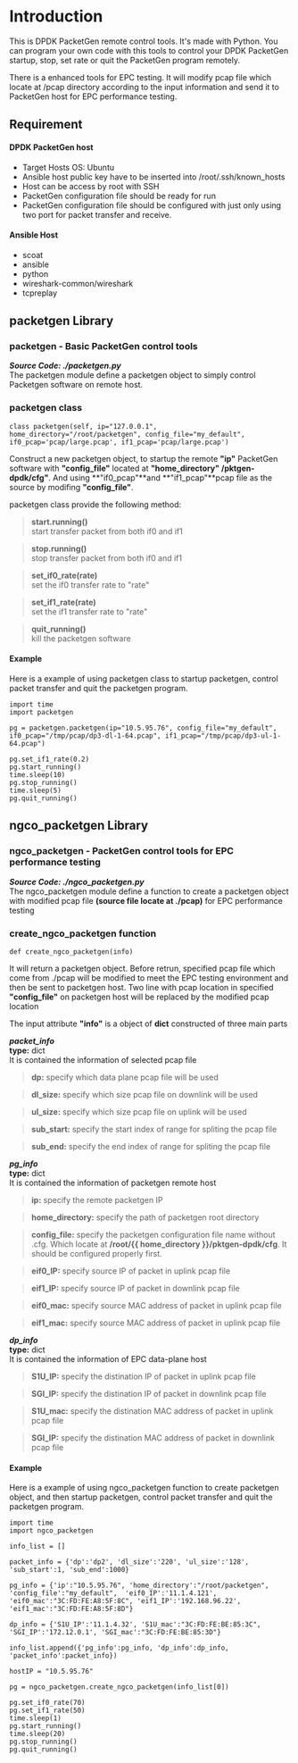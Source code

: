 Introduction
===========================
This is DPDK PacketGen remote control tools. It's made with Python. You can program your own code with this tools to control your DPDK PacketGen startup, stop, set rate or quit the PacketGen program remotely.

There is a enhanced tools for EPC testing. It will modify pcap file which locate at /pcap directory according to the input information and send it to PacketGen host for EPC performance testing.



## Requirement
#### DPDK PacketGen host
- Target Hosts OS: Ubuntu
- Ansible host public key have to be inserted into /root/.ssh/known_hosts 
- Host can be access by root with SSH
- PacketGen configuration file should be ready for run
- PacketGen configuration file should be configured with just only using two port for packet transfer and receive.

#### Ansible Host
- scoat
- ansible
- python
- wireshark-common/wireshark
- tcpreplay


## packetgen Library
### packetgen - Basic PacketGen control tools
___Source Code: ./packetgen.py___<br>
The packetgen module define a packetgen object to simply control Packetgen software on remote host.

### packetgen class
```
class packetgen(self, ip="127.0.0.1", home_directory="/root/packetgen", config_file="my_default", if0_pcap='pcap/large.pcap', if1_pcap='pcap/large.pcap')
```

Construct a new packetgen object, to startup the remote **"ip"** PacketGen software with  **"config_file"** located at **"home_directory" /pktgen-dpdk/cfg"**. And using **"if0_pcap"**and **"if1_pcap"**pcap file as the source by modifing **"config_file"**.<br>

packetgen class provide the following method:

> **start.running()**<br>
start transfer packet from both if0 and if1<br>

> **stop.running()**<br>
stop transfer packet from both if0 and if1<br>

> **set_if0_rate(rate)**<br>
set the if0 transfer rate to "rate"<br>

> **set_if1_rate(rate)**<br>
set the if1 transfer rate to "rate"<br>

> **quit_running()**<br>
kill the packetgen software<br>

#### Example
Here is a example of using packetgen class to startup packetgen, control packet transfer and quit the packetgen program. 
```
import time
import packetgen

pg = packetgen.packetgen(ip="10.5.95.76", config_file="my_default", if0_pcap="/tmp/pcap/dp3-dl-1-64.pcap", if1_pcap="/tmp/pcap/dp3-ul-1-64.pcap")

pg.set_if1_rate(0.2)
pg.start_running()
time.sleep(10)
pg.stop_running()
time.sleep(5)
pg.quit_running()
```
## ngco_packetgen Library
### ngco_packetgen - PacketGen control tools for EPC performance testing
___Source Code: ./ngco_packetgen.py___<br>
The ngco_packetgen module define a function to create a packetgen object with modified pcap file **(source file locate at ./pcap)** for EPC performance testing

### create_ngco_packetgen function
```
def create_ngco_packetgen(info)
```

It will return a packetgen object. Before retrun, specified pcap file which come from ./pcap will be modified to meet the EPC testing environment and then be sent to packetgen host. Two line with pcap location in specified **"config_file"** on packetgen host will be replaced by the modified pcap location<br>

The input attribute **"info"** is a object of **dict** constructed of three main parts

***packet_info***<br>
**type:** dict<br>
It is contained the information of selected pcap file
> **dp:** specify which data plane pcap file will be used<br>

> **dl_size:** specify which size pcap file on downlink will be used<br>

> **ul_size:** specify which size pcap file on uplink will be used<br>

> **sub_start:** specify the start index of range for spliting the pcap file<br>

> **sub_end:** specify the end index of range for spliting the pcap file<br>

***pg_info***<br>
**type:** dict<br>
It is contained the information of packetgen remote host
> **ip:** specify the remote packetgen IP<br>

> **home_directory:** specify the path of packetgen root directory<br>

> **config_file:** specify the packetgen configuration file name without .cfg. Which locate at **/root/{{ home_directory }}/pktgen-dpdk/cfg**. It should be configured properly first.<br>

> **eif0_IP:** specify source IP of packet in uplink pcap file<br>

> **eif1_IP:** specify source IP of packet in downlink pcap file<br>

> **eif0_mac:** specify source MAC address of packet in uplink pcap file<br>

> **eif1_mac:** specify source MAC address of packet in uplink pcap file<br>

***dp_info***<br>
**type:** dict<br>
It is contained the information of EPC data-plane host
> **S1U_IP:** specify the distination IP of packet in uplink pcap file<br>

> **SGI_IP:** specify the distination IP of packet in downlink pcap file<br>

> **S1U_mac:** specify the distination MAC address of packet in uplink pcap file<br>

> **SGI_IP:** specify the distination MAC address of packet in downlink pcap file<br>

#### Example
Here is a example of using ngco_packetgen function to create packetgen object, and then startup packetgen, control packet transfer and quit the packetgen program.
```
import time
import ngco_packetgen

info_list = []

packet_info = {'dp':'dp2', 'dl_size':'220', 'ul_size':'128', 'sub_start':1, 'sub_end':1000}

pg_info = {'ip':"10.5.95.76", 'home_directory':"/root/packetgen", 'config_file':"my_default",  'eif0_IP':'11.1.4.121', 'eif0_mac':"3C:FD:FE:A8:5F:8C", 'eif1_IP':'192.168.96.22', 'eif1_mac':"3C:FD:FE:A8:5F:8D"}

dp_info = {'S1U_IP':'11.1.4.32', 'S1U_mac':"3C:FD:FE:BE:85:3C", 'SGI_IP':'172.12.0.1', 'SGI_mac':"3C:FD:FE:BE:85:3D"}

info_list.append({'pg_info':pg_info, 'dp_info':dp_info, 'packet_info':packet_info})

hostIP = "10.5.95.76"

pg = ngco_packetgen.create_ngco_packetgen(info_list[0])

pg.set_if0_rate(70)
pg.set_if1_rate(50)
time.sleep(1)
pg.start_running()
time.sleep(20)
pg.stop_running()
pg.quit_running()
```





